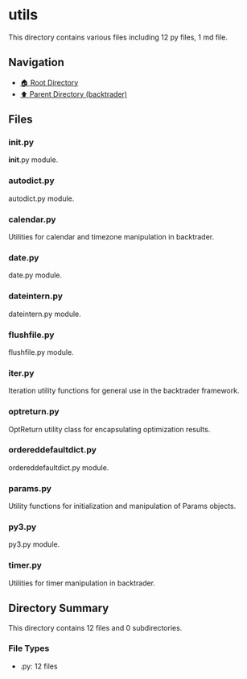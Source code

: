 # utils

This directory contains various files including 12 py files, 1 md file.

## Navigation

* [🏠 Root Directory](/backtrader/utils/../backtrader/utils/..README.md)
* [⬆️ Parent Directory (backtrader)](../README.md)

## Files

### __init__.py

__init__.py module.

### autodict.py

autodict.py module.

### calendar.py

Utilities for calendar and timezone manipulation in backtrader.

### date.py

date.py module.

### dateintern.py

dateintern.py module.

### flushfile.py

flushfile.py module.

### iter.py

Iteration utility functions for general use in the backtrader framework.

### optreturn.py

OptReturn utility class for encapsulating optimization results.

### ordereddefaultdict.py

ordereddefaultdict.py module.

### params.py

Utility functions for initialization and manipulation of Params objects.

### py3.py

py3.py module.

### timer.py

Utilities for timer manipulation in backtrader.

## Directory Summary

This directory contains 12 files and 0 subdirectories.

### File Types

* .py: 12 files
